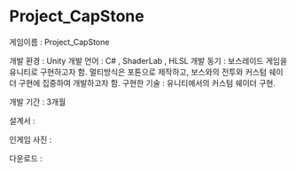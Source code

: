 # Project_CapStone

게임이름 : Project_CapStone

개발 환경 : Unity 
개발 언어 : C# , ShaderLab , HLSL
개발 동기 : 보스레이드 게임을 유니티로 구현하고자 함.
멀티방식은 포톤으로 제작하고, 보스와의 전투와 커스텀 쉐이더 구현에 집중하여 개발하고자 함.
구현한 기술 :
유니티에서의 커스텀 쉐이더 구현.

개발 기간 : 3개월 

설계서 : 

인게임 사진 : 

다운로드 : 
